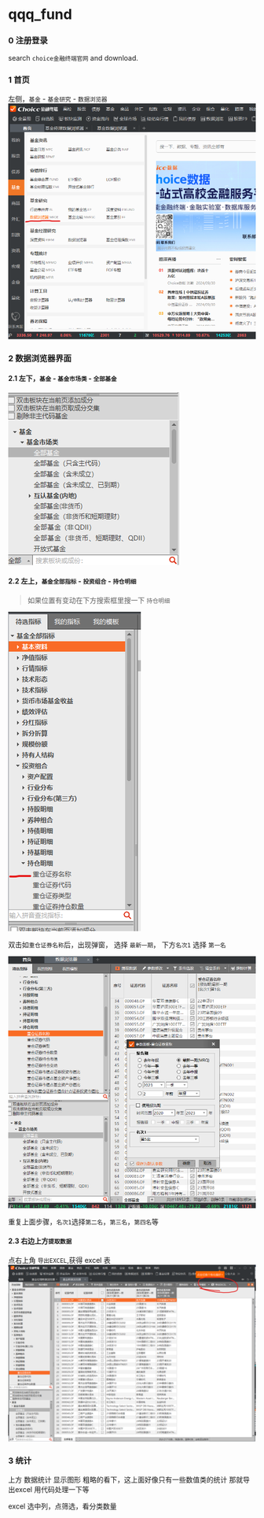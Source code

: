 # qqq_fund


### 0 注册登录

search `choice金融终端官网` and download.

### 1 首页

左侧，`基金` - `基金研究` - `数据浏览器` 
![homepage](./assets/images/1.png)

### 2 数据浏览器界面

#### 2.1 左下，`基金` - `基金市场类` - `全部基金` 

![data_explorer1](./assets/images/data_explorer1.png)

#### 2.2 左上，`基金全部指标` - `投资组合` - `持仓明细`
> 如果位置有变动在下方搜索框里搜一下 `持仓明细`

![data_explorer2](./assets/images/data_explorer2.png)

双击如`重仓证券名称`后，出现弹窗，
选择 `最新一期`，
下方`名次1` 选择 `第一名`

![data_explorer3](./assets/images/data_explorer3.png)

重复上面步骤，`名次1`选择`第二名`，`第三名`，`第四名`等

#### 2.3 右边上方`提取数据`


点右上角 `导出EXCEL`,获得 excel 表
![data_explorer4](./assets/images/data_explorer4.png)

### 3 统计

上方 数据统计 显示图形
粗略的看下，这上面好像只有一些数值类的统计
那就导出excel 用代码处理一下等

excel 选中列，点筛选，看分类数量